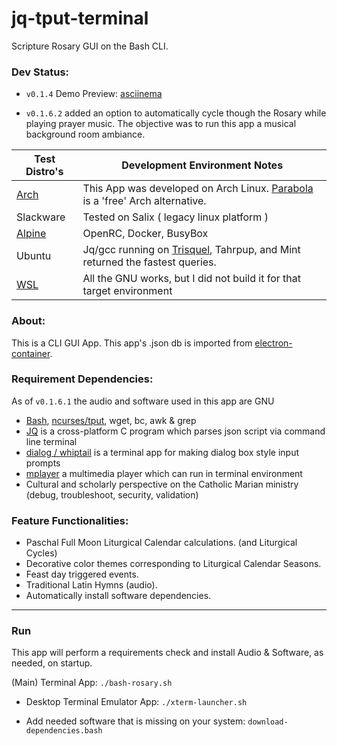 # jq-tput-terminal

Scripture Rosary GUI on the Bash CLI.

### Dev Status:

* ```v0.1.4``` Demo Preview: [asciinema](https://asciinema.org/a/217793)

* ```v0.1.6.2``` added an option to automatically cycle though the Rosary while playing prayer music. The objective was to run this app a musical background room ambiance.

| Test Distro's | Development Environment Notes |
| --- | --- |
| [Arch](https://wiki.archlinux.org/) | This App was developed on Arch Linux. [Parabola](https://wiki.parabola.nu/Category:Migration) is a 'free' Arch alternative. |
| Slackware | Tested on Salix ( legacy linux platform ) |
| [Alpine](https://alpinelinux.org/about/) | OpenRC, Docker, BusyBox |
| Ubuntu | Jq/gcc running on [Trisquel](https://trisquel.info), Tahrpup, and Mint returned the fastest queries. |
| [WSL](https://docs.microsoft.com/en-us/windows/wsl/install-win10) | All the GNU works, but I did not build it for that target environment |

### About:

This is a CLI GUI App. This app's .json db is imported from [electron-container](https://github.com/mezcel/electron-container).

### Requirement Dependencies:

As of ```v0.1.6.1``` the audio and software used in this app are GNU

* [Bash](https://www.gnu.org/software/bash/), [ncurses/tput](https://ss64.com/bash/tput.html), wget, bc, awk & grep
* [JQ](https://stedolan.github.io/jq) is a cross-platform C program which parses json script via command line terminal
* [dialog / whiptail](http://linuxcommand.org/lc3_adv_dialog.php) is a terminal app for making dialog box style input prompts
* [mplayer](http://www.mplayerhq.hu/design7/info.html) a multimedia player which can run in terminal environment
* Cultural and scholarly perspective on the Catholic Marian ministry (debug, troubleshoot, security, validation)

### Feature Functionalities:

* Paschal Full Moon Liturgical Calendar calculations. (and Liturgical Cycles)
* Decorative color themes corresponding to Liturgical Calendar Seasons.
* Feast day triggered events.
* Traditional Latin Hymns (audio).
* Automatically install software dependencies.

---

### Run

This app will perform a requirements check and install Audio & Software, as needed, on startup.

(Main) Terminal App: ```./bash-rosary.sh```

- Desktop Terminal Emulator App: ```./xterm-launcher.sh```

- Add needed software that is missing on your system: ```download-dependencies.bash```
